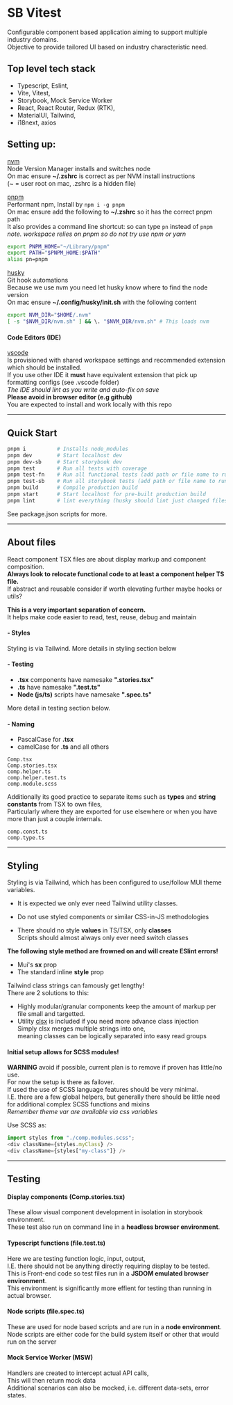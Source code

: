 # SB Vitest

Configurable component based application aiming to support multiple industry domains.  
Objective to provide tailored UI based on industry characteristic need.

## Top level tech stack

- Typescript, Eslint,
- Vite, Vitest,
- Storybook, Mock Service Worker
- React, React Router, Redux (RTK),
- MaterialUI, Tailwind,
- i18next, axios

## Setting up:

[nvm](https://github.com/nvm-sh/nvm)  
Node Version Manager installs and switches node  
On mac ensure **~/.zshrc** is correct as per NVM install instructions  
(~ = user root on mac, .zshrc is a hidden file)

[pnpm](https://pnpm.io)  
Performant npm, Install by `npm i -g pnpm`  
On mac ensure add the following to **~/.zshrc** so it has the correct pnpm path  
It also provides a command line shortcut: so can type `pn` instead of `pnpm`  
_note. workspace relies on pnpm so do not try use npm or yarn_

```bash
export PNPM_HOME="~/Library/pnpm"
export PATH="$PNPM_HOME:$PATH"
alias pn=pnpm
```

[husky](https://typicode.github.io/husky/how-to.html#node-version-managers-and-guis)  
Git hook automations  
Because we use nvm you need let husky know where to find the node version  
On mac ensure **~/.config/husky/init.sh** with the following content

```bash
export NVM_DIR="$HOME/.nvm"
[ -s "$NVM_DIR/nvm.sh" ] && \. "$NVM_DIR/nvm.sh" # This loads nvm
```

#### Code Editors (IDE)

[vscode](https://code.visualstudio.com/)  
Is provisioned with shared workspace settings and recommended extension which should be installed.  
If you use other IDE it **must** have equivalent extension that pick up formatting configs (see .vscode folder)  
_The IDE should lint as you write and auto-fix on save_  
**Please avoid in browser editor (e.g github)**  
You are expected to install and work locally with this repo

---

## Quick Start

```bash
pnpm i          # Installs node_modules
pnpm dev        # Start localhost dev
pnpm dev-sb     # Start storybook dev
pnpm test       # Run all tests with coverage
pnpm test-fn    # Run all functional tests (add path or file name to run just one)
pnpm test-sb    # Run all storybook tests (add path or file name to run just one)
pnpm build      # Compile production build
pnpm start      # Start localhost for pre-built production build
pnpm lint       # lint everything (husky should lint just changed files on git commit)
```

See package.json scripts for more.

---

## About files

React component TSX files are about display markup and component composition.  
**Always look to relocate functional code to at least a component helper TS file.**  
If abstract and reusable consider if worth elevating further maybe hooks or utils?

**This is a very important separation of concern.**  
It helps make code easier to read, test, reuse, debug and maintain

#### - Styles

Styling is via Tailwind.
More details in styling section below

#### - Testing

- **.tsx** components have namesake **".stories.tsx"**
- **.ts** have namesake **".test.ts"**
- **Node (js/ts)** scripts have namesake **".spec.ts"**

More detail in testing section below.

#### - Naming

- PascalCase for **.tsx**
- camelCase for **.ts** and all others

```
Comp.tsx
Comp.stories.tsx
comp.helper.ts
comp.helper.test.ts
comp.module.scss
```

Additionally its good practice to separate items such as **types** and **string constants** from TSX to own files,  
Particularly where they are exported for use elsewhere or when you have more than just a couple internals.

```
comp.const.ts
comp.type.ts
```

---

## Styling

Styling is via Tailwind, which has been configured to use/follow MUI theme variables.

- It is expected we only ever need Tailwind utility classes.

- Do not use styled components or similar CSS-in-JS methodologies

- There should no style **values** in TS/TSX, only **classes**  
  Scripts should almost always only ever need switch classes

**The following style method are frowned on and will create ESlint errors!**

- Mui's **sx** prop
- The standard inline **style** prop

Tailwind class strings can famously get lengthy!  
There are 2 solutions to this:

- Highly modular/granular components keep the amount of markup per file small and targetted.
- Utility [clsx](https://github.com/lukeed/clsx) is included if you need more advance class injection  
  Simply clsx merges multiple strings into one,  
  meaning classes can be logically separated into easy read groups

#### Initial setup allows for SCSS modules!

**WARNING** avoid if possible, current plan is to remove if proven has little/no use.  
For now the setup is there as failover.  
If used the use of SCSS language features should be very minimal.  
I.E. there are a few global helpers, but generally there should be little need for additional complex SCSS functions and mixins  
_Remember theme var are available via css variables_

Use SCSS as:

```ts
import styles from "./comp.modules.scss";
<div className={styles.myClass} />
<div className={styles["my-class"]} />
```

---

## Testing

#### Display components (Comp.stories.tsx)

These allow visual component development in isolation in storybook environment.  
These test also run on command line in a **headless browser environment**.

#### Typescript functions (file.test.ts)

Here we are testing function logic, input, output,  
I.E. there should not be anything directly requiring display to be tested.  
This is Front-end code so test files run in a **JSDOM emulated browser environment**.  
This environment is significantly more effient for testing than running in actual browser.

#### Node scripts (file.spec.ts)

These are used for node based scripts and are run in a **node environment**.  
Node scripts are either code for the build system itself or other that would run on the server

#### Mock Service Worker (MSW)

Handlers are created to intercept actual API calls,  
This will then return mock data  
Additional scenarios can also be mocked, i.e. different data-sets, error states.
